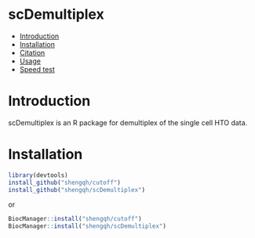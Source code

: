 scDemultiplex
==========
* [Introduction](#introduction)
* [Installation](#installation)
* [Citation](#citation)
* [Usage](#example)
* [Speed test](#speed)
<a name="introduction"/>

# Introduction

scDemultiplex is an R package for demultiplex of the single cell HTO data.

<a name="installation"/>

# Installation


```R
library(devtools)
install_github("shengqh/cutoff")
install_github("shengqh/scDemultiplex")
```

or

```R
BiocManager::install("shengqh/cutoff")
BiocManager::install("shengqh/scDemultiplex")
```

